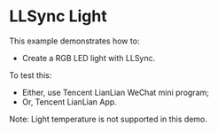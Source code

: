 # LLSync Light

This example demonstrates how to:

* Create a RGB LED light with LLSync.

To test this:

* Either, use Tencent LianLian WeChat mini program;
* Or, Tencent LianLian App.

Note: Light temperature is not supported in this demo.
